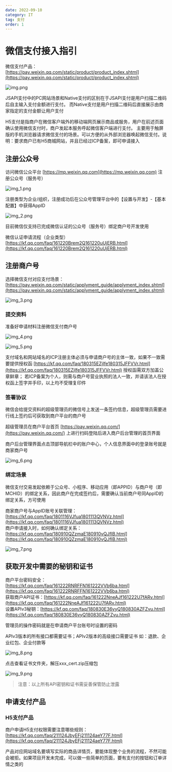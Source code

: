```yaml
---
date: 2022-09-10
category: IT
tag: 支付
order: 1
---
```


# 微信支付接入指引

<!-- more -->

微信支付产品：[https://pay.weixin.qq.com/static/product/product_index.shtml](https://pay.weixin.qq.com/static/product/product_index.shtml)

![img.png](https://img.sherry4869.com/Blog/IT/Java/pay/weixin/paymentGuidelines/img.png)

JSAPI支付中的PC网站场景和Native支付的区别在于JSAPI支付是用户扫描二维码后自主输入支付金额进行支付。 
而Native支付是用户扫描二维码后直接展示由商家指定的支付金额让用户支付

H5支付是指商户在微信客户端外的移动端网页展示商品或服务，用户在前述页面确认使用微信支付时，商户发起本服务呼起微信客户端进行支付。
主要用于触屏版的手机浏览器请求微信支付的场景。可以方便的从外部浏览器唤起微信支付。说明：要求商户已有H5商城网站，并且已经过ICP备案，即可申请接入

## 注册公众号

访问微信公众平台 [https://mp.weixin.qq.com](https://mp.weixin.qq.com) 注册公众号（服务号）

![img_1.png](https://img.sherry4869.com/Blog/IT/Java/pay/weixin/paymentGuidelines/img_1.png)

注册类型为企业/组织，注册成功后在公众号管理平台中的【设置与开发】-【基本配置】中获得AppID

![img_2.png](https://img.sherry4869.com/Blog/IT/Java/pay/weixin/paymentGuidelines/img_2.png)

目前微信仅支持已完成微信认证的公众号（服务号）绑定商户号开发使用

微信认证申请流程（企业类型） [https://kf.qq.com/faq/161220Brem2Q161220uUjERB.html](https://kf.qq.com/faq/161220Brem2Q161220uUjERB.html)

## 注册商户号

选择微信支付对应支付场景：[https://pay.weixin.qq.com/static/applyment_guide/applyment_index.shtml](https://pay.weixin.qq.com/static/applyment_guide/applyment_index.shtml)

![img_3.png](https://img.sherry4869.com/Blog/IT/Java/pay/weixin/paymentGuidelines/img_3.png)

### 提交资料

准备好申请材料注册微信支付商户号

![img_4.png](https://img.sherry4869.com/Blog/IT/Java/pay/weixin/paymentGuidelines/img_4.png)

![img_5.png](https://img.sherry4869.com/Blog/IT/Java/pay/weixin/paymentGuidelines/img_5.png)

支付域名和网站域名的ICP注册主体必须与申请商户号的主体一致，如果不一致需要提供授权函 [https://kf.qq.com/faq/180315EZjIfe180315JFFVVr.html](https://kf.qq.com/faq/180315EZjIfe180315JFFVVr.html) 授权函需双方加盖公章鲜章；
若ICP备案为个人，则需与商户号营业执照的法人一致，并请该法人在授权函上签字并手印，以上均不受理复印件

### 签署协议

微信会给提交资料的超级管理员的微信号上发送一条签约信息，超级管理员需要进行线上签约后可获取到商户平台的商户号

超级管理员在商户平台首页 [https://pay.weixin.qq.com/](https://pay.weixin.qq.com/) 上进行扫码登陆后进入商户后台管理的首页界面

商户后台管理界面点击顶部导航栏中的账户中心，个人信息界面中的登录账号就是商家商户号

![img_6.png](https://img.sherry4869.com/Blog/IT/Java/pay/weixin/paymentGuidelines/img_6.png)

### 绑定场景

微信支付交易发起依赖于公众号、小程序、移动应用（即APPID）与商户号（即MCHID）的绑定关系，因此商户在完成签约后，需要确认当前商户号同AppID的绑定关系，方可使用

商家商户号与AppID账号关联管理：[https://kf.qq.com/faq/1801116VJfua1801113QVNVz.html](https://kf.qq.com/faq/1801116VJfua1801113QVNVz.html)  
商户申请接入时，如何确认绑定关系：[https://kf.qq.com/faq/180910QZzmaE180910vQJfIB.html](https://kf.qq.com/faq/180910QZzmaE180910vQJfIB.html)

![img_7.png](https://img.sherry4869.com/Blog/IT/Java/pay/weixin/paymentGuidelines/img_7.png)

## 获取开发中需要的秘钥和证书

商户平台密码安全：[https://kf.qq.com/faq/161222RNRFFN161222VVb6ba.html](https://kf.qq.com/faq/161222RNRFFN161222VVb6ba.html)  
获取商户API证书：[https://kf.qq.com/faq/161222NneAJf161222U7fARv.html](https://kf.qq.com/faq/161222NneAJf161222U7fARv.html)  
设置APIv3秘钥：[https://kf.qq.com/faq/180830E36vyQ180830AZFZvu.html](https://kf.qq.com/faq/180830E36vyQ180830AZFZvu.html)

管理员的操作密码就是在申请商户平台账号时设置的密码

APIv3版本的所有接口都需要证书；APIv2版本的高级接口需要证书 如：退款、企业红包、企业付款等

![img_8.png](https://img.sherry4869.com/Blog/IT/Java/pay/weixin/paymentGuidelines/img_8.png)

点击查看证书文件夹，解压xxx_cert.zip压缩包

![img_9.png](https://img.sherry4869.com/Blog/IT/Java/pay/weixin/paymentGuidelines/img_9.png)

> 注意：以上所有API密钥和证书需妥善保管防止泄露

## 申请支付产品

### H5支付产品

商户申请H5支付权限需要注意哪些规则：[https://kf.qq.com/faq/211124JbyEFj211124aeY77F.html](https://kf.qq.com/faq/211124JbyEFj211124aeY77F.html)

产品对应网站域名要填写实际的商品详情页，要能体现整个业务的流程，不然可能会被拒。如果项目开发未完成，可以做一些简单的页面，要有支付的按钮和订单详情之类的